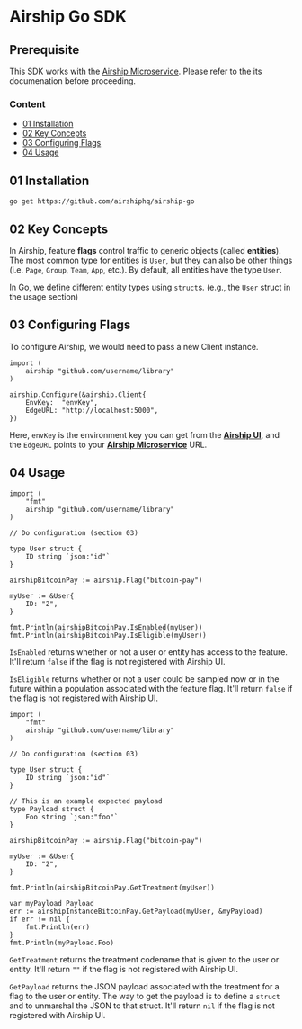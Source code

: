 # Airship Go SDK

## Prerequisite

This SDK works with the [Airship Microservice](https://github.com/airshiphq/airship-microservice). Please refer to the its documenation before proceeding.

### Content
- [01 Installation](#01-installation)
- [02 Key Concepts](#02-key-concepts)
- [03 Configuring Flags](#03-configuring-flags)
- [04 Usage](#04-usage)

## 01 Installation

```
go get https://github.com/airshiphq/airship-go
```

## 02 Key Concepts

In Airship, feature **flags** control traffic to generic objects (called **entities**). The most common type for entities is `User`, but they can also be other things (i.e. `Page`, `Group`, `Team`, `App`, etc.). By default, all entities have the type `User`.

In Go, we define different entity types using `struct`s. (e.g., the `User` struct in the usage section)

## 03 Configuring Flags

To configure Airship, we would need to pass a new Client instance.

```
import (
	airship "github.com/username/library"
)

airship.Configure(&airship.Client{
	EnvKey:  "envKey",
	EdgeURL: "http://localhost:5000",
})

```

Here, `envKey` is the environment key you can get from the [**Airship UI**](https://app.airshiphq.com), and the `EdgeURL` points to your [**Airship Microservice**](https://github.com/airshiphq/airship-microservice) URL.

## 04 Usage
```
import (
	"fmt"
	airship "github.com/username/library"
)

// Do configuration (section 03)

type User struct {
	ID string `json:"id"`
}

airshipBitcoinPay := airship.Flag("bitcoin-pay")

myUser := &User{
	ID: "2",
}

fmt.Println(airshipBitcoinPay.IsEnabled(myUser))
fmt.Println(airshipBitcoinPay.IsEligible(myUser))
```

`IsEnabled` returns whether or not a user or entity has access to the feature. It'll return `false` if the flag is not registered with Airship UI.

`IsEligible` returns whether or not a user could be sampled now or in the future within a population associated with the feature flag. It'll return `false` if the flag is not registered with Airship UI.


```
import (
	"fmt"
	airship "github.com/username/library"
)

// Do configuration (section 03)

type User struct {
	ID string `json:"id"`
}

// This is an example expected payload
type Payload struct {
	Foo string `json:"foo"`
}

airshipBitcoinPay := airship.Flag("bitcoin-pay")

myUser := &User{
	ID: "2",
}

fmt.Println(airshipBitcoinPay.GetTreatment(myUser))

var myPayload Payload
err := airshipInstanceBitcoinPay.GetPayload(myUser, &myPayload)
if err != nil {
	fmt.Println(err)
}
fmt.Println(myPayload.Foo)
```

`GetTreatment` returns the treatment codename that is given to the user or entity. It'll return `""` if the flag is not registered with Airship UI.

`GetPayload` returns the JSON payload associated with the treatment for a flag to the user or entity. The way to get the payload is to define a `struct` and to unmarshal the JSON to that struct. It'll return `nil` if the flag is not registered with Airship UI.
